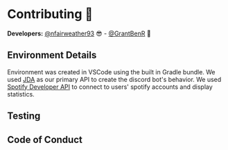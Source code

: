 # Contributing 🤝
**Developers:** [@nfairweather93](https://github.com/nfairweather93) 😎 - [@GrantBenR](https://github.com/GrantBenR) 🥸

## Environment Details
Environment was created in VSCode using the built in Gradle bundle.
We used [JDA](https://jda.wiki/setup/intellij/) as our primary API to create the discord bot's behavior.
We used [Spotify Developer API](https://developer.spotify.com/documentation/web-api) to connect to users' spotify accounts and display statistics.

## Testing

## Code of Conduct
